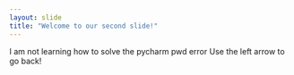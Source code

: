 ```yaml
---
layout: slide
title: "Welcome to our second slide!"
---
```

I am not learning how to solve the pycharm pwd error
Use the left arrow to go back!
